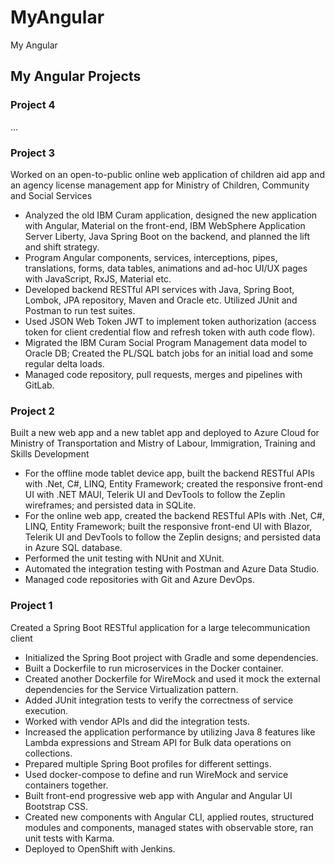 # MyAngular

My Angular

## My Angular Projects

### Project 4

...

### Project 3

Worked on an open-to-public online web application of children aid app and an agency license management app for Ministry of Children, Community and Social Services

- Analyzed the old IBM Curam application, designed the new application with Angular, Material on the front-end, IBM WebSphere Application Server Liberty, Java Spring Boot on the backend, and planned the lift and shift strategy.
- Program Angular components, services, interceptions, pipes, translations, forms, data tables, animations and ad-hoc UI/UX pages with JavaScript, RxJS, Material etc.
- Developed backend RESTful API services with Java, Spring Boot, Lombok, JPA repository, Maven and Oracle etc. Utilized JUnit and Postman to run test suites.
- Used JSON Web Token JWT to implement token authorization (access token for client credential flow and refresh token with auth code flow).
- Migrated the IBM Curam Social Program Management data model to Oracle DB; Created the PL/SQL batch jobs for an initial load and some regular delta loads.
- Managed code repository, pull requests, merges and pipelines with GitLab.

### Project 2

Built a new web app and a new tablet app and deployed to Azure Cloud for Ministry of Transportation and Mistry of Labour, Immigration, Training and Skills Development

- For the offline mode tablet device app, built the backend RESTful APIs with .Net, C#, LINQ, Entity Framework; created the responsive front-end UI with .NET MAUI, Telerik UI and DevTools to follow the Zeplin wireframes; and persisted data in SQLite.
- For the online web app, created the backend RESTful APIs with .Net, C#, LINQ, Entity Framework; built the responsive front-end UI with Blazor, Telerik UI and DevTools to follow the Zeplin designs; and persisted data in Azure SQL database.
- Performed the unit testing with NUnit and XUnit.
- Automated the integration testing with Postman and Azure Data Studio.
- Managed code repositories with Git and Azure DevOps.

### Project 1

Created a Spring Boot RESTful application for a large telecommunication client

- Initialized the Spring Boot project with Gradle and some dependencies.
- Built a Dockerfile to run microservices in the Docker container.
- Created another Dockerfile for WireMock and used it mock the external dependencies for the Service Virtualization pattern.
- Added JUnit integration tests to verify the correctness of service execution.
- Worked with vendor APIs and did the integration tests.
- Increased the application performance by utilizing Java 8 features like Lambda expressions and Stream API for Bulk data operations on collections.
- Prepared multiple Spring Boot profiles for different settings.
- Used docker-compose to define and run WireMock and service containers together.
- Built front-end progressive web app with Angular and Angular UI Bootstrap CSS.
- Created new components with Angular CLI, applied routes, structured modules and components, managed states with observable store, ran unit tests with Karma.
- Deployed to OpenShift with Jenkins.
